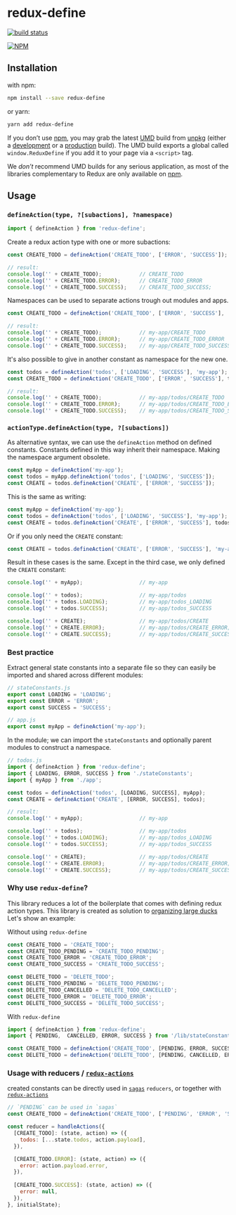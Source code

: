 # redux-define

[![build status](https://img.shields.io/travis/smeijer/redux-define/master.svg?style=flat-square)][1]

[![NPM](https://nodei.co/npm/redux-define.png?downloads=true)][7]


## Installation

with npm:
```bash
npm install --save redux-define
```

or yarn:
```bash
yarn add redux-define
```

If you don’t use [npm][2], you may grab the latest [UMD][3] build from [unpkg][4] 
(either a [development][5] or a [production][6] build). The UMD build exports a 
global called `window.ReduxDefine` if you add it to your page via a `<script>` tag. 

We *don’t* recommend UMD builds for any serious application, as most of the libraries 
complementary to Redux are only available on [npm][8].

## Usage

### `defineAction(type, ?[subactions], ?namespace)`

```js
import { defineAction } from 'redux-define';
```

Create a redux action type with one or more subactions:


```js
const CREATE_TODO = defineAction('CREATE_TODO', ['ERROR', 'SUCCESS']);

// result:
console.log('' + CREATE_TODO);            // CREATE_TODO
console.log('' + CREATE_TODO.ERROR);      // CREATE_TODO_ERROR
console.log('' + CREATE_TODO.SUCCESS);    // CREATE_TODO_SUCCESS;
```

Namespaces can be used to separate actions trough out modules and apps.

```js
const CREATE_TODO = defineAction('CREATE_TODO', ['ERROR', 'SUCCESS'], 'my-app');

// result:
console.log('' + CREATE_TODO);            // my-app/CREATE_TODO
console.log('' + CREATE_TODO.ERROR);      // my-app/CREATE_TODO_ERROR
console.log('' + CREATE_TODO.SUCCESS);    // my-app/CREATE_TODO_SUCCESS;
```

It's also possible to give in another constant as namespace for the new one.

```js
const todos = defineAction('todos', ['LOADING', 'SUCCESS'], 'my-app');
const CREATE_TODO = defineAction('CREATE_TODO', ['ERROR', 'SUCCESS'], todos);

// result:
console.log('' + CREATE_TODO);            // my-app/todos/CREATE_TODO
console.log('' + CREATE_TODO.ERROR);      // my-app/todos/CREATE_TODO_ERROR
console.log('' + CREATE_TODO.SUCCESS);    // my-app/todos/CREATE_TODO_SUCCESS;
```

### `actionType.defineAction(type, ?[subactions])`

As alternative syntax, we can use the `defineAction` method on defined constants.
Constants defined in this way inherit their namespace. Making the namespace
argument obsolete.

```js
const myApp = defineAction('my-app');
const todos = myApp.defineAction('todos', ['LOADING', 'SUCCESS']);
const CREATE = todos.defineAction('CREATE', ['ERROR', 'SUCCESS']);
```

This is the same as writing:

```js
const myApp = defineAction('my-app');
const todos = defineAction('todos', ['LOADING', 'SUCCESS'], 'my-app');
const CREATE = todos.defineAction('CREATE', ['ERROR', 'SUCCESS'], todos);
```

Or if you only need the `CREATE` constant:

```js
const CREATE = todos.defineAction('CREATE', ['ERROR', 'SUCCESS'], 'my-app/todos');
```

Result in these cases is the same. Except in the third case, we only defined
the `CREATE` constant:

```js
console.log('' + myApp);                  // my-app

console.log('' + todos);                  // my-app/todos
console.log('' + todos.LOADING);          // my-app/todos_LOADING
console.log('' + todos.SUCCESS);          // my-app/todos_SUCCESS

console.log('' + CREATE);                 // my-app/todos/CREATE
console.log('' + CREATE.ERROR);           // my-app/todos/CREATE_ERROR;
console.log('' + CREATE.SUCCESS);         // my-app/todos/CREATE_SUCCESS;
```

### Best practice
Extract general state constants into a separate file so they can easily be
imported and shared across different modules:

```js
// stateConstants.js
export const LOADING = 'LOADING';
export const ERROR = 'ERROR';
export const SUCCESS = 'SUCCESS';
```

```js
// app.js
export const myApp = defineAction('my-app');
```

In the module; we can import the `stateConstants` and optionally parent modules
to construct a namespace.

```js
// todos.js
import { defineAction } from 'redux-define';
import { LOADING, ERROR, SUCCESS } from './stateConstants';
import { myApp } from './app';

const todos = defineAction('todos', [LOADING, SUCCESS], myApp);
const CREATE = defineAction('CREATE', [ERROR, SUCCESS], todos);

// result:
console.log('' + myApp);                  // my-app

console.log('' + todos);                  // my-app/todos
console.log('' + todos.LOADING);          // my-app/todos_LOADING
console.log('' + todos.SUCCESS);          // my-app/todos_SUCCESS

console.log('' + CREATE);                 // my-app/todos/CREATE
console.log('' + CREATE.ERROR);           // my-app/todos/CREATE_ERROR;
console.log('' + CREATE.SUCCESS);         // my-app/todos/CREATE_SUCCESS;
```

### Why use `redux-define`? 
This library reduces a lot of the boilerplate that comes with defining redux
action types. This library is created as solution to [organizing large ducks][10]
Let's show an example:

Without using `redux-define`

```js
const CREATE_TODO = 'CREATE_TODO';
const CREATE_TODO_PENDING = 'CREATE_TODO_PENDING';
const CREATE_TODO_ERROR = 'CREATE_TODO_ERROR';
const CREATE_TODO_SUCCESS = 'CREATE_TODO_SUCCESS';

const DELETE_TODO = 'DELETE_TODO';
const DELETE_TODO_PENDING = 'DELETE_TODO_PENDING';
const DELETE_TODO_CANCELLED = 'DELETE_TODO_CANCELLED';
const DELETE_TODO_ERROR = 'DELETE_TODO_ERROR';
const DELETE_TODO_SUCCESS = 'DELETE_TODO_SUCCESS';
```

With `redux-define`

```js
import { defineAction } from 'redux-define';
import { PENDING,  CANCELLED, ERROR, SUCCESS } from '/lib/stateConstants.js';

const CREATE_TODO = defineAction('CREATE_TODO', [PENDING, ERROR, SUCCESS]);
const DELETE_TODO = defineAction('DELETE_TODO', [PENDING, CANCELLED, ERROR, SUCCESS]);
```

### Usage with reducers / [`redux-actions`][9]
created constants can be directly used in [`sagas`][11] `reducers`, or together with [`redux-actions`][9]

```js
// `PENDING` can be used in `sagas`
const CREATE_TODO = defineAction('CREATE_TODO', ['PENDING', 'ERROR', 'SUCCESS']);

const reducer = handleActions({
  [CREATE_TODO]: (state, action) => ({
    todos: [...state.todos, action.payload],
  }),

  [CREATE_TODO.ERROR]: (state, action) => ({
    error: action.payload.error,
  }),
  
  [CREATE_TODO.SUCCESS]: (state, action) => ({
    error: null,
  }),
}, initialState);
```

[1]: https://travis-ci.org/smeijer/redux-define
[2]: https://www.npmjs.com
[3]: https://unpkg.com/redux-define@latest/dist
[4]: https://unpkg.com
[5]: https://unpkg.com/redux-define@latest/dist/redux-define.js
[6]: https://unpkg.com/redux-define@latest/dist/redux-define.min.js
[7]: https://nodei.co/npm/redux-define
[8]: https://www.npmjs.com/search?q=redux
[9]: https://github.com/acdlite/redux-actions
[10]: https://github.com/erikras/ducks-modular-redux/issues/16
[11]: https://github.com/yelouafi/redux-saga
